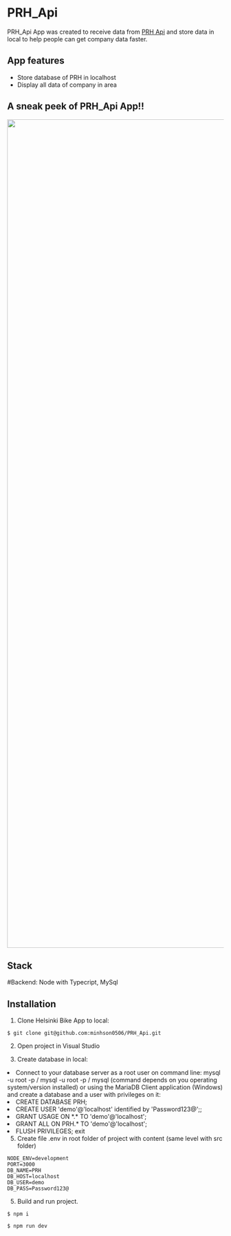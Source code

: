 # PRH_Api

PRH_Api App was created to receive data from [PRH Api](http://avoindata.prh.fi/index_en.html) and store data in local to help people can get company data faster.

## App features

<ul>
  <li> Store database of PRH in localhost
  <li> Display all data of company in area
  </ul>
  
## A sneak peek of PRH_Api App!!

<p align="center">
  <img width="1924" alt="Screenshot 2023-02-05 at 20 45 04" src="https://user-images.githubusercontent.com/73076333/228629927-ca7a4c53-07f1-495a-88c1-2c2b2c8856d1.png">
</p> 

## Stack

#Backend: Node with Typecript, MySql

## Installation

1. Clone Helsinki Bike App to local:
```
$ git clone git@github.com:minhson0506/PRH_Api.git
```
2. Open project in Visual Studio

4. Create database in local:
<li>	Connect to your database server as a root user on command line: mysql -u root -p / mysql -u root -p / mysql (command depends on you operating system/version installed) or using the MariaDB Client application (Windows) and create a database and a user with privileges on it:
<li>	CREATE DATABASE PRH;
<li>	CREATE USER 'demo'@'localhost' identified by 'Password123@';;
<li>	GRANT USAGE ON *.* TO 'demo'@'localhost';
<li>	GRANT ALL ON PRH.* TO 'demo'@'localhost';
<li>	FLUSH PRIVILEGES;
exit

5. Create file .env in root folder of project with content (same level with src folder)
```
NODE_ENV=development
PORT=3000
DB_NAME=PRH
DB_HOST=localhost
DB_USER=demo
DB_PASS=Password123@
```

5. Build and run project.
```
$ npm i

$ npm run dev
```



